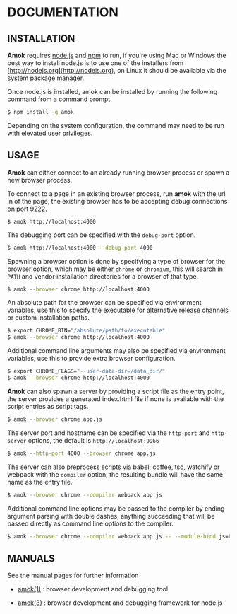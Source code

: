 # DOCUMENTATION
## INSTALLATION

**Amok** requires [node.js](http://nodejs.org) and [npm](http://npmjs.com) to run, if you're using Mac or Windows the best way to install node.js is to use one of the installers from [http://nodejs.org](http://nodejs.org), on Linux it should be available via the system package manager.

Once node.js is installed, amok can be installed by running the following command from a command prompt.

```sh
$ npm install -g amok
```

Depending on the system configuration, the command may need to be run with elevated user privileges.

## USAGE

**Amok** can either connect to an already running browser process or spawn a new browser process.

To connect to a page in an existing browser process, run **amok** with the url in of the page, the existing browser has to be accepting debug connections on port 9222.

```
$ amok http://localhost:4000
```

The debugging port can be specified with the `debug-port` option.

```sh
$ amok http://localhost:4000 --debug-port 4000
```

Spawning a browser option is done by specifying a type of browser for the browser option, which may be either `chrome` or `chromium`, this will search in `PATH` and vendor installation directories for a browser of that type.

```sh
$ amok --browser chrome http://localhost:4000
```

An absolute path for the browser can be specified via environment variables, use this to specify the executable for alternative release channels or custom installation paths.

```sh
$ export CHROME_BIN="/absolute/path/to/executable"
$ amok --browser chrome http://localhost:4000
```

Additional command line arguments may also be specified via environment variables, use this to provide extra browser configuration.

```sh
$ export CHROME_FLAGS="--user-data-dir=/data_dir/"
$ amok --browser chrome http://localhost:4000
```

**Amok** can also spawn a server by providing a script file as the entry point, the server provides a generated index.html file if none is available with the script entries as script tags.

```sh
$ amok --browser chrome app.js
```

The server port and hostname can be specified via the `http-port` and `http-server` options, the default is `http://localhost:9966`

```sh
$ amok --http-port 4000 --browser chrome app.js
```

The server can also preprocess scripts via babel, coffee, tsc, watchify or webpack with the `compiler` option, the resulting bundle will have the same name as the entry file.

```sh
$ amok --browser chrome --compiler webpack app.js
```

Additional command line options may be passed to the compiler by ending argument parsing with double dashes, anything succeeding that will be passed directly as command line options to the compiler.

```sh
$ amok --browser chrome --compiler webpack app.js -- --module-bind js=babel
```

## MANUALS

See the manual pages for further information

* [amok(1)](amok.1.md)
:   browser development and debugging tool

* [amok(3)](amok.3.md)
:   browser development and debugging framework for node.js
